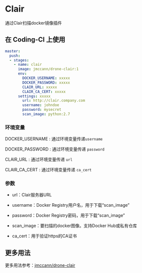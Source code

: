 # Clair

通过Clair扫描docker镜像插件

## 在 Coding-CI 上使用

```yml
master:
  push:
  - stages:
    - name: clair
      image: jmccann/drone-clair:1
      env:
        DOCKER_USERNAME: xxxxx
        DOCKER_PASSWORD: xxxxx
        CLAIR_URL: xxxxx
        CLAIR_CA_CERT: xxxxx
      settings: xxxxx
        url: http://clair.company.com
        username: johndoe
        password: mysecret
        scan_image: python:2.7
```

### 环境变量

  DOCKER_USERNAME
  : 通过环境变量传递`username`

  DOCKER_PASSWORD
  : 通过环境变量传递 `password`

  CLAIR_URL
  : 通过环境变量传递 `url`

  CLAIR_CA_CERT
  : 通过环境变量传递 `ca_cert`

### 参数

* url：Clair服务器URL

* username：Docker Registry用户名，用于下载“scan_image”

* password：Docker Registry密码，用于下载“scan_image”

* scan_image：要扫描的docker图像。支持Docker Hub或私有仓库

* ca_cert：用于验证https的CA证书

## 更多用法

更多用法参考：[jmccann/drone-clair](https://github.com/jmccann/drone-clair)
